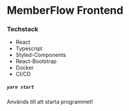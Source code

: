 # MemberFlow Frontend

### Techstack
- React
- Typescript
- Styled-Components
- React-Bootstrap
- Docker
- CI/CD

##### `yarn start`
Används till att starta programmet!
